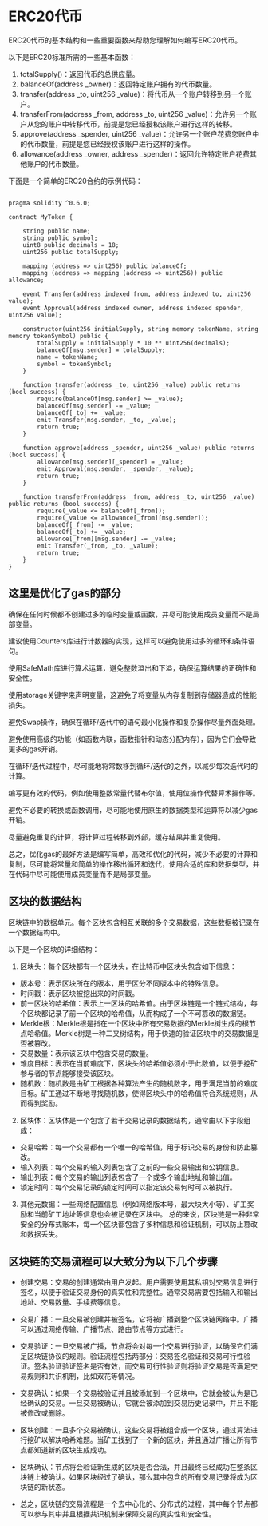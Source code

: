 # ERC20代币







ERC20代币的基本结构和一些重要函数来帮助您理解如何编写ERC20代币。

以下是ERC20标准所需的一些基本函数：

1. totalSupply()：返回代币的总供应量。
2. balanceOf(address _owner)：返回特定账户拥有的代币数量。
3. transfer(address _to, uint256 _value)：将代币从一个账户转移到另一个账户。
4. transferFrom(address _from, address _to, uint256 _value)：允许另一个账户从您的账户中转移代币，前提是您已经授权该账户进行这样的转移。
5. approve(address _spender, uint256 _value)：允许另一个账户花费您账户中的代币数量，前提是您已经授权该账户进行这样的操作。
6. allowance(address _owner, address _spender)：返回允许特定账户花费其他账户的代币数量。

下面是一个简单的ERC20合约的示例代码：

```

pragma solidity ^0.6.0;

contract MyToken {

    string public name;
    string public symbol;
    uint8 public decimals = 18;
    uint256 public totalSupply;

    mapping (address => uint256) public balanceOf;
    mapping (address => mapping (address => uint256)) public allowance;

    event Transfer(address indexed from, address indexed to, uint256 value);
    event Approval(address indexed owner, address indexed spender, uint256 value);

    constructor(uint256 initialSupply, string memory tokenName, string memory tokenSymbol) public {
        totalSupply = initialSupply * 10 ** uint256(decimals);
        balanceOf[msg.sender] = totalSupply;
        name = tokenName;
        symbol = tokenSymbol;
    }

    function transfer(address _to, uint256 _value) public returns (bool success) {
        require(balanceOf[msg.sender] >= _value);
        balanceOf[msg.sender] -= _value;
        balanceOf[_to] += _value;
        emit Transfer(msg.sender, _to, _value);
        return true;
    }

    function approve(address _spender, uint256 _value) public returns (bool success) {
        allowance[msg.sender][_spender] = _value;
        emit Approval(msg.sender, _spender, _value);
        return true;
    }

    function transferFrom(address _from, address _to, uint256 _value) public returns (bool success) {
        require(_value <= balanceOf[_from]);
        require(_value <= allowance[_from][msg.sender]);
        balanceOf[_from] -= _value;
        balanceOf[_to] += _value;
        allowance[_from][msg.sender] -= _value;
        emit Transfer(_from, _to, _value);
        return true;
    }
}

```

## 这里是优化了gas的部分

确保在任何时候都不创建过多的临时变量或函数，并尽可能使用成员变量而不是局部变量。

建议使用Counters库进行计数器的实现，这样可以避免使用过多的循环和条件语句。

使用SafeMath库进行算术运算，避免整数溢出和下溢，确保运算结果的正确性和安全性。

使用storage关键字来声明变量，这避免了将变量从内存复制到存储器造成的性能损失。

避免Swap操作，确保在循环/迭代中的语句最小化操作和复杂操作尽量外面处理。

避免使用高级的功能（如函数内联，函数指针和动态分配内存），因为它们会导致更多的gas开销。

在循环/迭代过程中，尽可能地将常数移到循环/迭代的之外，以减少每次迭代时的计算。

编写更有效的代码，例如使用整数常量代替布尔值，使用位操作代替算术操作等。

避免不必要的转换或函数调用，尽可能地使用原生的数据类型和运算符以减少gas开销。

尽量避免重复的计算，将计算过程转移到外部，缓存结果并重复使用。

总之，优化gas的最好方法是编写简单，高效和优化的代码，减少不必要的计算和复制，尽可能将常量和简单的操作移出循环和迭代，使用合适的库和数据类型，并在代码中尽可能使用成员变量而不是局部变量。


## 区块的数据结构

区块链中的数据单元。每个区块包含相互关联的多个交易数据，这些数据被记录在一个数据结构中。

以下是一个区块的详细结构：

1. 区块头：每个区块都有一个区块头，在比特币中区块头包含如下信息：
- 版本号：表示区块所在的版本，用于区分不同版本中的特殊信息。
- 时间戳：表示区块被挖出来的时间戳。
- 前一区块的哈希值：表示上一区块的哈希值。由于区块链是一个链式结构，每个区块都记录了前一个区块的哈希值，从而构成了一个不可篡改的数据链。
- Merkle根：Merkle根是指在一个区块中所有交易数据的Merkle树生成的根节点哈希值。Merkle树是一种二叉树结构，用于快速的验证区块中的交易数据是否被篡改。
- 交易数量：表示该区块中包含交易的数量。
- 难度目标：表示在当前难度下，区块头的哈希值必须小于此数值，以便于挖矿参与者的节点能够接受该区块。
- 随机数：随机数是由矿工根据各种算法产生的随机数字，用于满足当前的难度目标。矿工通过不断地寻找随机数，使得区块头中的哈希值符合系统规则，从而得到奖励。
2. 区块体：区块体是一个包含了若干交易记录的数据结构，通常由以下字段组成：
- 交易哈希：每一个交易都有一个唯一的哈希值，用于标识交易的身份和防止篡改。
- 输入列表：每个交易的输入列表包含了之前的一些交易输出和公钥信息。
- 输出列表：每个交易的输出列表包含了一个或多个输出地址和输出值。
- 锁定时间：每个交易记录的锁定时间可以指定该交易何时可以被执行。
3. 其他元数据：一些网络配置信息（例如网络版本号，最大块大小等）、矿工奖励和当前矿工地址等信息也会被记录在区块中。
总的来说，区块链是一种非常安全的分布式账本，每一个区块都包含了多种信息和验证机制，可以防止篡改和数据丢失。

## 区块链的交易流程可以大致分为以下几个步骤

* 创建交易：交易的创建通常由用户发起。用户需要使用其私钥对交易信息进行签名，以便于验证交易身份的真实性和完整性。通常交易需要包括输入和输出地址、交易数量、手续费等信息。

* 交易广播：一旦交易被创建并被签名，它将被广播到整个区块链网络中。广播可以通过网络传输、广播节点、路由节点等方式进行。

* 交易验证：一旦交易被广播，节点将会对每一个交易进行验证，以确保它们满足区块链协议的规则。验证流程包括两部分：交易签名验证和交易可行性验证。签名验证验证签名是否有效，而交易可行性验证则将验证交易是否满足交易规则和共识机制，比如双花等情况。

* 交易确认：如果一个交易被验证并且被添加到一个区块中，它就会被认为是已经确认的交易。一旦交易被确认，它就会被添加到交易历史记录中，并且不能被修改或删除。

* 区块创建：一旦多个交易被确认，这些交易将被组合成一个区块，通过算法进行挖矿以解决哈希难题。当矿工找到了一个新的区块，并且通过广播让所有节点都知道新的区块生成成功。

* 区块确认：节点将会验证新生成的区块是否合法，并且最终已经成功在整条区块链上被确认。如果区块经过了确认，那么其中包含的所有交易记录将成为区块链的新状态。

* 总之，区块链的交易流程是一个去中心化的、分布式的过程，其中每个节点都可以参与其中并且根据共识机制来保障交易的真实性和安全性。